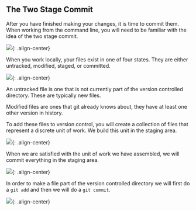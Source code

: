 ## The Two Stage Commit

After you have finished making your changes, it is time to commit them. When working from the command line, you will need to be familiar with the idea of the two stage commit.

![](/on-demand/images/two-stage-commit-a.jpg){: .align-center}

When you work locally, your files exist in one of four states. They are either untracked, modified, staged, or committed.

![](/on-demand/images/two-stage-commit-b.jpg){: .align-center}

An untracked file is one that is not currently part of the version controlled directory. These are typically new files.

Modified files are ones that git already knows about, they have at least one other version in history.

To add these files to version control, you will create a collection of files that represent a discrete unit of work. We build this unit in the staging area.

![](/on-demand/images/two-stage-commit-c.jpg){: .align-center}

When we are satisfied with the unit of work we have assembled, we will commit everything in the staging area.

![](/on-demand/images/two-stage-commit-d.jpg){: .align-center}

In order to make a file part of the version controlled directory we will first do a `git add` and then we will do a `git commit`.

![](/on-demand/images/two-stage-commit-e.jpg){: .align-center}
